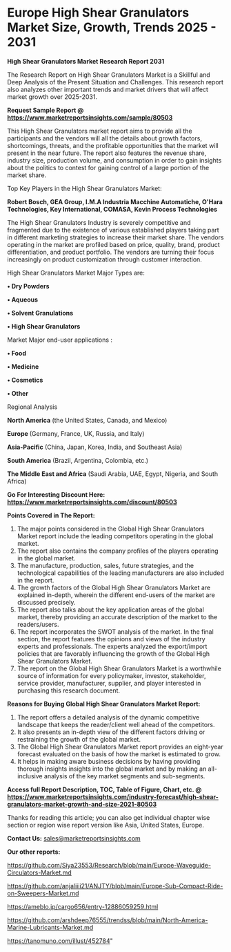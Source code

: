 # Europe High Shear Granulators Market Size, Growth, Trends 2025 - 2031

<strong>High Shear Granulators Market Research Report 2031</strong>

The Research Report on High Shear Granulators Market is a Skillful and Deep Analysis of the Present Situation and Challenges. This research report also analyzes other important trends and market drivers that will affect market growth over 2025-2031.

<strong>Request Sample Report @ <a href=https://www.marketreportsinsights.com/sample/80503>https://www.marketreportsinsights.com/sample/80503</a></strong>

This High Shear Granulators market report aims to provide all the participants and the vendors will all the details about growth factors, shortcomings, threats, and the profitable opportunities that the market will present in the near future. The report also features the revenue share, industry size, production volume, and consumption in order to gain insights about the politics to contest for gaining control of a large portion of the market share.

Top Key Players in the High Shear Granulators Market:

<strong>Robert Bosch, GEA Group, I.M.A Industria Macchine Automatiche, O&#39;Hara Technologies, Key International, COMASA, Kevin Process Technologies</strong>

The High Shear Granulators Industry is severely competitive and fragmented due to the existence of various established players taking part in different marketing strategies to increase their market share. The vendors operating in the market are profiled based on price, quality, brand, product differentiation, and product portfolio. The vendors are turning their focus increasingly on product customization through customer interaction.

High Shear Granulators Market Major Types are:

<strong>• Dry Powders

• Aqueous

• Solvent Granulations

• High Shear Granulators</strong>

Market Major end-user applications :

<strong>• Food

• Medicine

• Cosmetics

• Other</strong>

Regional Analysis

</u><strong><b>North America</b></strong> (the United States, Canada, and Mexico)

<strong><b>Europe </b></strong>(Germany, France, UK, Russia, and Italy)

<strong><b>Asia-Pacific</b></strong> (China, Japan, Korea, India, and Southeast Asia)

<strong><b>South America</b></strong> (Brazil, Argentina, Colombia, etc.)

<strong><b>The Middle East and Africa</b></strong> (Saudi Arabia, UAE, Egypt, Nigeria, and South Africa)

<strong>Go For Interesting Discount Here: <a href=https://www.marketreportsinsights.com/discount/80503>https://www.marketreportsinsights.com/discount/80503</a></strong>

<strong>Points Covered in The Report:</strong>
<ol>
  <li>The major points considered in the Global High Shear Granulators Market report include the leading competitors operating in the global market.</li>
  <li>The report also contains the company profiles of the players operating in the global market.</li>
  <li>The manufacture, production, sales, future strategies, and the technological capabilities of the leading manufacturers are also included in the report.</li>
  <li>The growth factors of the Global High Shear Granulators Market are explained in-depth, wherein the different end-users of the market are discussed precisely.</li>
  <li>The report also talks about the key application areas of the global market, thereby providing an accurate description of the market to the readers/users.</li>
  <li>The report incorporates the SWOT analysis of the market. In the final section, the report features the opinions and views of the industry experts and professionals. The experts analyzed the export/import policies that are favorably influencing the growth of the Global High Shear Granulators Market.</li>
  <li>The report on the Global High Shear Granulators Market is a worthwhile source of information for every policymaker, investor, stakeholder, service provider, manufacturer, supplier, and player interested in purchasing this research document.</li>
</ol>
<strong>Reasons for Buying Global High Shear Granulators Market Report:</strong>

<ol>
  <li>The report offers a detailed analysis of the dynamic competitive landscape that keeps the reader/client well ahead of the competitors.</li>
  <li>It also presents an in-depth view of the different factors driving or restraining the growth of the global market.</li>
  <li>The Global High Shear Granulators Market report provides an eight-year forecast evaluated on the basis of how the market is estimated to grow.</li>
  <li>It helps in making aware business decisions by having providing thorough insights insights into the global market and by making an all-inclusive analysis of the key market segments and sub-segments.</li>
</ol>
<strong>Access full Report Description, TOC, Table of Figure, Chart, etc. @ <a href=https://www.marketreportsinsights.com/industry-forecast/high-shear-granulators-market-growth-and-size-2021-80503>https://www.marketreportsinsights.com/industry-forecast/high-shear-granulators-market-growth-and-size-2021-80503</a></strong>


Thanks for reading this article; you can also get individual chapter wise section or region wise report version like Asia, United States, Europe.

<strong>Contact Us:</strong>
sales@marketreportsinsights.com

<strong>Our other reports:</strong>

<a href=https://github.com/Siya23553/Research/blob/main/Europe-Waveguide-Circulators-Market.md>https://github.com/Siya23553/Research/blob/main/Europe-Waveguide-Circulators-Market.md</a>

<a href=https://github.com/anjaliiii21/ANJTY/blob/main/Europe-Sub-Compact-Ride-on-Sweepers-Market.md>https://github.com/anjaliiii21/ANJTY/blob/main/Europe-Sub-Compact-Ride-on-Sweepers-Market.md</a>

<a href=https://ameblo.jp/cargo656/entry-12886059259.html>https://ameblo.jp/cargo656/entry-12886059259.html</a>

<a href=https://github.com/arshdeep76555/trendss/blob/main/North-America-Marine-Lubricants-Market.md>https://github.com/arshdeep76555/trendss/blob/main/North-America-Marine-Lubricants-Market.md</a>

<a href=https://tanomuno.com/illust/452784>https://tanomuno.com/illust/452784</a>"
